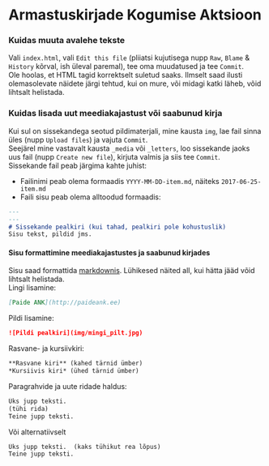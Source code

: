 # Armastuskirjade Kogumise Aktsioon

### Kuidas muuta avalehe tekste
Vali `index.html`, vali `Edit this file` (pliiatsi kujutisega nupp `Raw`, `Blame` & `History` kõrval, ish üleval paremal), tee oma muudatused ja tee `Commit`.  
Ole hoolas, et HTML tagid korrektselt suletud saaks. Ilmselt saad ilusti olemasolevate näidete järgi tehtud, kui on mure, või midagi katki läheb, võid lihtsalt helistada.

### Kuidas lisada uut meediakajastust või saabunud kirja
Kui sul on sissekandega seotud pildimaterjali, mine kausta `img`, lae fail sinna üles (nupp `Upload files`) ja vajuta `Commit`.  
Seejärel mine vastavalt kausta `_media` või `_letters`, loo sissekande jaoks uus fail (nupp `Create new file`), kirjuta valmis ja siis tee `Commit`.  
Sissekande fail peab järgima kahte juhist:
 * Failinimi peab olema formaadis `YYYY-MM-DD-item.md`, näiteks `2017-06-25-item.md`
 * Faili sisu peab olema alltoodud formaadis:

```markdown
---
---
# Sissekande pealkiri (kui tahad, pealkiri pole kohustuslik)
Sisu tekst, pildid jms.
```

#### Sisu formattimine meediakajastustes ja saabunud kirjades
Sisu saad formattida [markdownis](https://github.com/adam-p/markdown-here/wiki/Markdown-Cheatsheet). Lühikesed näited all, kui hätta jääd võid lihtsalt helistada.    
Lingi lisamine:
```markdown
[Paide ANK](http://paideank.ee)
```
Pildi lisamine:
```markdown
![Pildi pealkiri](img/mingi_pilt.jpg)
```
Rasvane- ja kursiivkiri:
```markdown
**Rasvane kiri** (kahed tärnid ümber)
*Kursiivis kiri* (ühed tärnid ümber)
```
Paragrahvide ja uute ridade haldus:
```markdown
Üks jupp teksti.
(tühi rida)
Teine jupp teksti.
```
Või alternatiivselt
```markdown
Üks jupp teksti.  (kaks tühikut rea lõpus)
Teine jupp teksti.
```
